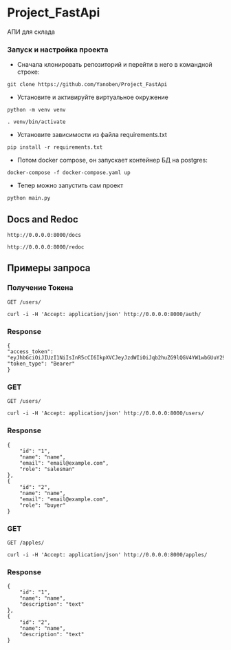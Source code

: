 # Project_FastApi
АПИ для склада

### Запуск и настройка проекта
- Сначала клонировать репозиторий и перейти в него в командной строке:

```
git clone https://github.com/Yanoben/Project_FastApi
```

- Установите и активируйте виртуальное окружение
```
python -m venv venv

. venv/bin/activate
```

- Установите зависимости из файла requirements.txt
```
pip install -r requirements.txt
``` 

- Потом docker compose, он запускает контейнер БД на postgres:
```
docker-compose -f docker-compose.yaml up
```

- Тепер можно запустить сам проект
```
python main.py
```

## Docs and Redoc
    http://0.0.0.0:8000/docs

    http://0.0.0.0:8000/redoc



## Примеры запроса

### Получение Токена

`GET /users/`

    curl -i -H 'Accept: application/json' http://0.0.0.0:8000/auth/

### Response

    {
    "access_token": "eyJhbGciOiJIUzI1NiIsInR5cCI6IkpXVCJeyJzdWIiOiJqb2huZG9lQGV4YW1wbGUuY29tIiwiZXhwIjoxNjQ5NjIyMzg2fqNBKd5EFmwuK_WYiPiUJNq60EMXm0l2Fqv8B5YVTU",
    "token_type": "Bearer"
    }


### GET

`GET /users/`

    curl -i -H 'Accept: application/json' http://0.0.0.0:8000/users/

### Response
    {
        "id": "1",
        "name": "name",
        "email": "email@example.com",
        "role": "salesman"
    },
    {
        "id": "2",
        "name": "name",
        "email": "email@example.com",
        "role": "buyer"
    }


### GET

`GET /apples/`

    curl -i -H 'Accept: application/json' http://0.0.0.0:8000/apples/

### Response
    {
        "id": "1",
        "name": "name",
        "description": "text"
    },
    {
        "id": "2",
        "name": "name",
        "description": "text"
    }


